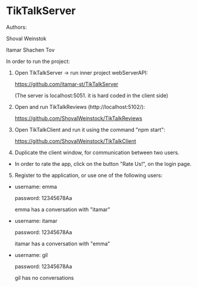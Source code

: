 # TikTalkServer

Authors:

Shoval Weinstok

Itamar Shachen Tov


In order to run the project:

1. Open TikTalkServer -> run inner project webServerAPI:
   
   https://github.com/itamar-st/TikTalkServer
   
   (The server is localhost:5051. it is hard coded in the client side)
   
2. Open and run TikTalkReviews (http://localhost:5102/):
   
   https://github.com/ShovalWeinstock/TikTalkReviews

3. Open TikTalkClient and run it using the command "npm start":
   
   https://github.com/ShovalWeinstock/TikTalkClient

4) Duplicate the client window, for communication between two users.

* In order to rate the app, click on the button "Rate Us!", on the login page.

5) Register to the application, or use one of the following users:

-	username: emma
	
	password: 12345678Aa
	
	emma has a conversation with "itamar"
	
	
-	username: itamar
	
	password: 12345678Aa
	
	itamar has a conversation with "emma"
	
	
-	username: gil
	
	password: 12345678Aa
	
	gil has no conversations

